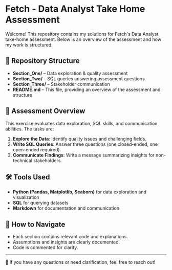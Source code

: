 # Fetch - Data Analyst Take Home Assessment

Welcome! This repository contains my solutions for Fetch's Data Analyst take-home assessment. Below is an overview of the assessment and how my work is structured.

## 📂 Repository Structure
- **Section_One/** – Data exploration & quality assessment
- **Section_Two/** – SQL queries answering assessment questions
- **Section_Three/** – Stakeholder communication
- **README.md** – This file, providing an overview of the assessment and structure

## 📌 Assessment Overview
This exercise evaluates data exploration, SQL skills, and communication abilities. The tasks are:
1. **Explore the Data**: Identify quality issues and challenging fields.
2. **Write SQL Queries**: Answer three questions (one closed-ended, one open-ended required).
3. **Communicate Findings**: Write a message summarizing insights for non-technical stakeholders.

## 🛠 Tools Used
- **Python (Pandas, Matplotlib, Seaborn)** for data exploration and visualization
- **SQL** for querying datasets
- **Markdown** for documentation and communication

## 🚀 How to Navigate
- Each section contains relevant code and explanations.
- Assumptions and insights are clearly documented.
- Code is commented for clarity.


---

📧 If you have any questions or need clarification, feel free to reach out!
